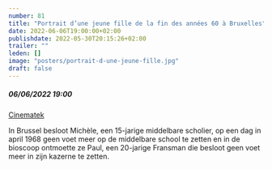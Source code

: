 ```yaml
---
number: 81
title: "Portrait d’une jeune fille de la fin des années 60 à Bruxelles"
date: 2022-06-06T19:00:00+02:00
publishdate: 2022-05-30T20:15:26+02:00
trailer: ""
leden: []
image: "posters/portrait-d-une-jeune-fille.jpg"
draft: false
---
```


##### 06/06/2022 19:00

[Cinematek](https://cinematek.be/screening/portrait-dune-jeune-fille-de-la-fin-des-ann%C3%A9es-60-%C3%A0-bruxelles)

In Brussel besloot Michèle, een 15-jarige middelbare scholier, op een dag in
april 1968 geen voet meer op de middelbare school te zetten en in
de bioscoop ontmoette ze Paul, een 20-jarige Fransman die besloot
 geen voet meer in zijn kazerne te zetten.
<!--more-->
 